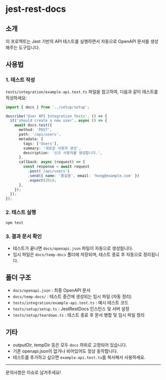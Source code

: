 # jest-rest-docs

## 소개

이 프로젝트는 Jest 기반의 API 테스트를 실행하면서 자동으로 OpenAPI 문서를 생성해주는 도구입니다.

## 사용법

### 1. 테스트 작성

`tests/integration/example-api.test.ts` 파일을 참고하여, 다음과 같이 테스트를 작성하세요:

```ts
import { docs } from '../setup/setup';

describe('User API Integration Tests', () => {
  it('should create a new user', async () => {
    await docs.test({
      method: 'POST',
      path: '/api/users',
      metadata: {
        tags: ['Users'],
        summary: '새로운 사용자 생성',
        description: '신규 사용자를 생성합니다.',
      },
      callback: async (request) => {
        const response = await request
          .post('/api/users')
          .send({ name: '홍길동', email: 'hong@example.com' })
          .expect(201);
      },
    });
  });
});
```

### 2. 테스트 실행

```bash
npm test
```

### 3. 결과 문서 확인

- 테스트가 끝나면 `docs/openapi.json` 파일이 자동으로 생성됩니다.
- 임시 파일은 `docs/temp-docs` 폴더에 저장되며, 테스트 종료 후 자동으로 정리됩니다.

## 폴더 구조

- `docs/openapi.json` : 최종 OpenAPI 문서
- `docs/temp-docs/` : 테스트 중간에 생성되는 임시 파일 (자동 정리)
- `tests/integration/example-api.test.ts` : 예시 테스트 코드
- `tests/setup/setup.ts` : JestRestDocs 인스턴스 및 서버 설정
- `tests/setup/teardown.ts` : 테스트 종료 후 문서 병합 및 임시 파일 정리

## 기타

- outputDir, tempDir 등은 모두 `docs` 하위로 고정되어 있습니다.
- 기존 openapi.json이 없거나 비어있어도 정상 동작합니다.
- 테스트를 추가하고 싶으면 `example-api.test.ts`를 복사해서 사용하세요.

---

문의사항은 이슈로 남겨주세요!
